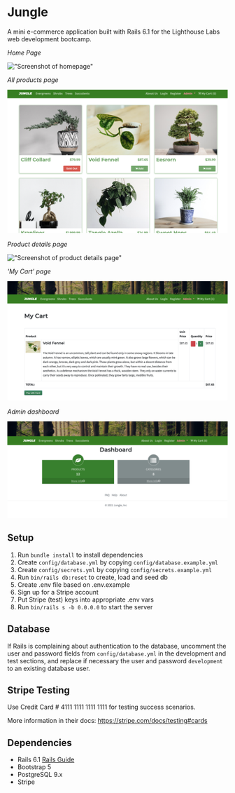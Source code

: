 # Jungle

A mini e-commerce application built with Rails 6.1 for the Lighthouse Labs web development bootcamp.

<em>Home Page</em>

!["Screenshot of homepage"](https://github.com/ayan-hassan/jungle-rails/blob/master/docs/Screenshot%202023-06-07%20at%201.37.50%20PM.png?raw=true)

<em>All products page</em>

!["Screenshot of index of products"](https://github.com/ayan-hassan/jungle-rails/blob/master/docs/Screenshot%202023-06-07%20at%201.38.17%20PM.png?raw=true)

<em>Product details page</em>

!["Screenshot of product details page"](https://github.com/ayan-hassan/jungle-rails/blob/master/docs/Screenshot%202023-06-07%20at%201.38.33%20PM.png?raw=true)

<em>'My Cart' page</em>

!["Screenshot of my cart page"](https://github.com/ayan-hassan/jungle-rails/blob/master/docs/Screenshot%202023-06-07%20at%201.38.52%20PM.png?raw=true)

<em>Admin dashboard</em>

!["Screenshot of admin dashboard"](https://github.com/ayan-hassan/jungle-rails/blob/master/docs/Screenshot%202023-06-07%20at%201.40.01%20PM.png?raw=true)


## Setup

1. Run `bundle install` to install dependencies
2. Create `config/database.yml` by copying `config/database.example.yml`
3. Create `config/secrets.yml` by copying `config/secrets.example.yml`
4. Run `bin/rails db:reset` to create, load and seed db
5. Create .env file based on .env.example
6. Sign up for a Stripe account
7. Put Stripe (test) keys into appropriate .env vars
8. Run `bin/rails s -b 0.0.0.0` to start the server

## Database

If Rails is complaining about authentication to the database, uncomment the user and password fields from `config/database.yml` in the development and test sections, and replace if necessary the user and password `development` to an existing database user.

## Stripe Testing

Use Credit Card # 4111 1111 1111 1111 for testing success scenarios.

More information in their docs: <https://stripe.com/docs/testing#cards>

## Dependencies

- Rails 6.1 [Rails Guide](http://guides.rubyonrails.org/v6.1/)
- Bootstrap 5
- PostgreSQL 9.x
- Stripe
